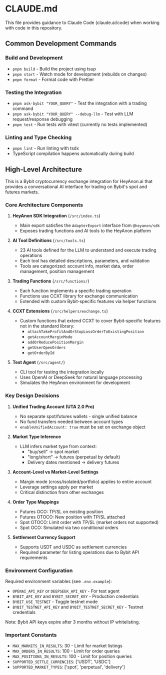 # CLAUDE.md

This file provides guidance to Claude Code (claude.ai/code) when working with code in this repository.

## Common Development Commands

### Build and Development
- `pnpm build` - Build the project using tsup
- `pnpm start` - Watch mode for development (rebuilds on changes)
- `pnpm format` - Format code with Prettier

### Testing the Integration
- `pnpm ask-bybit "YOUR_QUERY"` - Test the integration with a trading command
- `pnpm ask-bybit "YOUR_QUERY" --debug-llm` - Test with LLM request/response debugging
- `pnpm test` - Run tests with vitest (currently no tests implemented)

### Linting and Type Checking
- `pnpm lint` - Run linting with tsdx
- TypeScript compilation happens automatically during build

## High-Level Architecture

This is a Bybit cryptocurrency exchange integration for HeyAnon.ai that provides a conversational AI interface for trading on Bybit's spot and futures markets.

### Core Architecture Components

1. **HeyAnon SDK Integration** (`/src/index.ts`)
   - Main export satisfies the `AdapterExport` interface from `@heyanon/sdk`
   - Exposes trading functions and AI tools to the HeyAnon platform

2. **AI Tool Definitions** (`/src/tools.ts`)
   - 23 AI tools defined for the LLM to understand and execute trading operations
   - Each tool has detailed descriptions, parameters, and validation
   - Tools are categorized: account info, market data, order management, position management

3. **Trading Functions** (`/src/functions/`)
   - Each function implements a specific trading operation
   - Functions use CCXT library for exchange communication
   - Extended with custom Bybit-specific features via helper functions

4. **CCXT Extensions** (`/src/helpers/exchange.ts`)
   - Custom functions that extend CCXT to cover Bybit-specific features not in the standard library:
     - `attachTakeProfitAndOrStopLossOrderToExistingPosition`
     - `getAccountMarginMode`
     - `addOrReducePositionMargin`
     - `getUserOpenOrders`
     - `getOrderById`

5. **Test Agent** (`/src/agent/`)
   - CLI tool for testing the integration locally
   - Uses OpenAI or DeepSeek for natural language processing
   - Simulates the HeyAnon environment for development

### Key Design Decisions

1. **Unified Trading Account (UTA 2.0 Pro)**
   - No separate spot/futures wallets - single unified balance
   - No fund transfers needed between account types
   - `enableUnifiedAccount: true` must be set on exchange object

2. **Market Type Inference**
   - LLM infers market type from context:
     - "buy/sell" → spot market
     - "long/short" → futures (perpetual by default)
     - Delivery dates mentioned → delivery futures

3. **Account-Level vs Market-Level Settings**
   - Margin mode (cross/isolated/portfolio) applies to entire account
   - Leverage settings apply per market
   - Critical distinction from other exchanges

4. **Order Type Mappings**
   - Futures OCO: TP/SL on existing position
   - Futures OTOCO: New position with TP/SL attached
   - Spot OTOCO: Limit order with TP/SL (market orders not supported)
   - Spot OCO: Simulated via two conditional orders

5. **Settlement Currency Support**
   - Supports USDT and USDC as settlement currencies
   - Required parameter for listing operations due to Bybit API requirements

### Environment Configuration

Required environment variables (see `.env.example`):
- `OPENAI_API_KEY` or `DEEPSEEK_API_KEY` - For test agent
- `BYBIT_API_KEY` and `BYBIT_SECRET_KEY` - Production credentials
- `BYBIT_USE_TESTNET` - Toggle testnet mode
- `BYBIT_TESTNET_API_KEY` and `BYBIT_TESTNET_SECRET_KEY` - Testnet credentials

Note: Bybit API keys expire after 3 months without IP whitelisting.

### Important Constants

- `MAX_MARKETS_IN_RESULTS`: 30 - Limit for market listings
- `MAX_ORDERS_IN_RESULTS`: 100 - Limit for order queries
- `MAX_POSITIONS_IN_RESULTS`: 100 - Limit for position queries
- `SUPPORTED_SETTLE_CURRENCIES`: ['USDT', 'USDC']
- `SUPPORTED_MARKET_TYPES`: ['spot', 'perpetual', 'delivery']